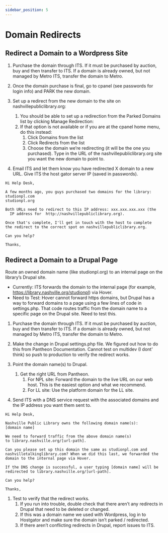 ```yaml
---
sidebar_position: 5
---
```


# Domain Redirects

## Redirect a Domain to a Wordpress Site

1. Purchase the domain through ITS. If it must be purchased by auction, buy and then transfer to ITS. If a domain is already owned, but not managed by Metro ITS, transfer the domain to Metro.

1. Once the domain purchase is final, go to cpanel (see passwords for login info) and PARK the new domain.

1. Set up a redirect from the new domain to the site on nashvillepubliclibrary.org:
   1. You should be able to set up a redirection from the Parked Domains list by clicking Manage Redirection:
   1. If that option is not available or if you are at the cpanel home menu, do this instead:
      1. Click Domains from the list
      1. Click Redirects from the list
      1. Choose the domain we’re redirecting (it will be the one you purchased). Type in the URL of the nashvillepubliclibrary.org site you want the new domain to point to.

1. Email ITS and let them know you have redirected X domain to a new URL. Give ITS the host gator server IP (saved in passwords).

```
Hi Help Desk,

A few months ago, you guys purchased two domains for the library:
studionpl.com
studionpl.org

Both URLs need to redirect to this IP address: xxx.xxx.xxx.xxx (the
  IP address for  http://nashvillepubliclibrary.org).

Once that's complete, I'll get in touch with the host to complete
the redirect to the correct spot on nashvillepubliclibrary.org.

Can you help?

Thanks,
```

## Redirect a Domain to a Drupal Page

Route an owned domain name (like studionpl.org) to an internal page on the library’s Drupal site.
- Currently: ITS forwards the domain to the internal page (for example, https://library.nashville.org/studionpl) via Hover.
- Need to Test: Hover cannot forward https domains, but Drupal has a way to forward domains to a page using a few lines of code in settings.php. That code routes traffic from the domain name to a specific page on the Drupal site. Need to test this.

1. Purchase the domain through ITS. If it must be purchased by auction, buy and then transfer to ITS. If a domain is already owned, but not managed by Metro ITS, transfer the domain to Metro.

1. Make the change in Drupal settings.php file. We figured out how to do this from Pantheon Documentation. Cannot test on multidev (I dont' think) so push to production to verify the redirect works.

1. Point the domain name(s) to Drupal.
   1. Get the right URL from Pantheon.
      1. For NPL site: Forward the domain to the live URL on our web host. This is the easiest option and what we recommend.
      1. For LL site: Use the platform domain for the LL site.

1. Send ITS with a DNS service request with the associated domains and the IP address you want them sent to.

```
Hi Help Desk,

Nashville Public Library owns the following domain name(s):
[domain name]

We need to forward traffic from the above domain name(s)
to library.nashville.org/[url-path].

Can you please set up this domain the same as studionpl.com and
nashvilletalkinglibrary.com? When we did this last, we forwarded the
domain to the internal page via Hover.

If the DNS change is successful, a user typing [domain name] will be
redirected to library.nashville.org/[url-path].

Can you help?

Thanks,
```

1. Test to verify that the redirect works.
   1. If you run into trouble, double check that there aren’t any redirects in Drupal that need to be deleted or changed.
   1. If this was a domain name we used with Wordpress, log in to Hostgator and make sure the domain isn’t parked / redirected.
   1. If there aren’t conflicting redirects in Drupal, report issues to ITS.
